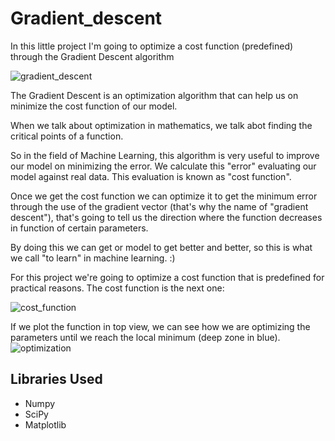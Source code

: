 # Gradient_descent
In this little project I'm going to optimize a cost function (predefined) through the Gradient Descent algorithm

![gradient_descent](https://i.imgur.com/uFfJtijm.png "gradient_descent")

The Gradient Descent is an optimization algorithm that can help us on minimize the cost function of our model.

When we talk about optimization in mathematics, we talk abot finding the critical points of a function.

So in the field of Machine Learning, this algorithm is very useful to improve our model on minimizing the error. We calculate this "error" evaluating our model against real data. This evaluation is known as "cost function".

Once we get the cost function we can optimize it to get the minimum error through the use of the gradient vector (that's why the name of "gradient descent"), that's going to tell us the direction where the function decreases in function of certain parameters.

By doing this we can get or model to get better and better, so this is what we call "to learn" in machine learning. :)

For this project we're going to optimize a cost function that is predefined for practical reasons. The cost function is the next one:

![cost_function](https://i.imgur.com/zlbwwH7m.png "cost_function")

If we plot the function in top view, we can see how we are optimizing the parameters until we reach the local minimum (deep zone in blue).
![optimization](https://i.imgur.com/Dr9fUvwm.png "optimization")
## Libraries Used
- Numpy
- SciPy
- Matplotlib
